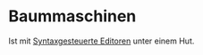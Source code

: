 # Baummaschinen

Ist mit [Syntaxgesteuerte Editoren](011-syntaxgesteuerte-editoren.md) unter einem Hut.
